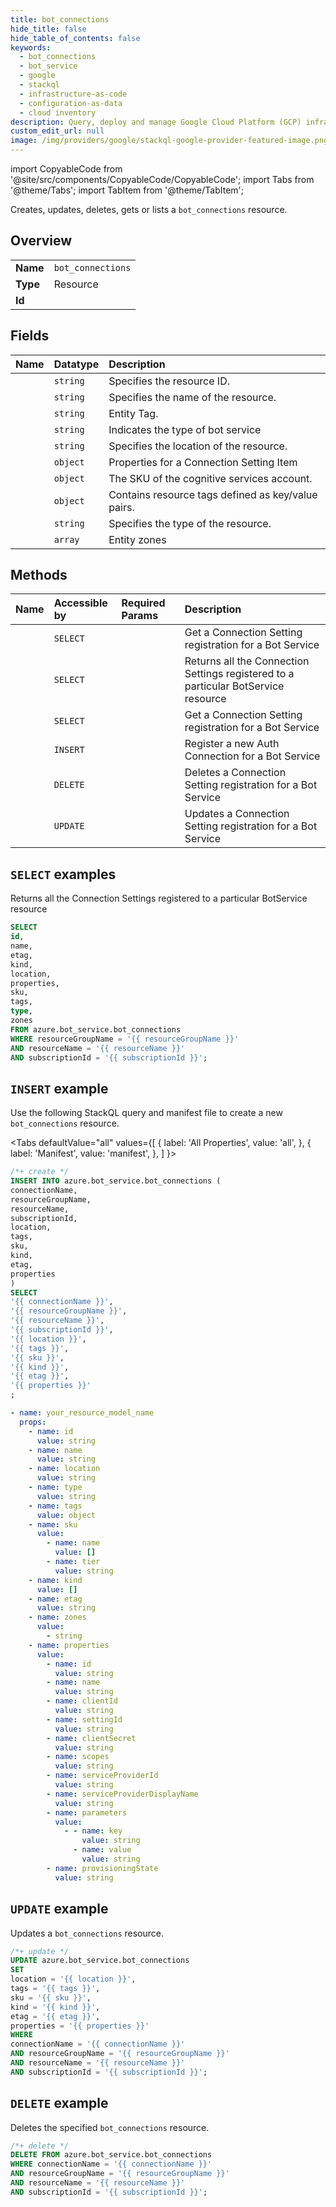 ```yaml
---
title: bot_connections
hide_title: false
hide_table_of_contents: false
keywords:
  - bot_connections
  - bot_service
  - google
  - stackql
  - infrastructure-as-code
  - configuration-as-data
  - cloud inventory
description: Query, deploy and manage Google Cloud Platform (GCP) infrastructure and resources using SQL
custom_edit_url: null
image: /img/providers/google/stackql-google-provider-featured-image.png
---
```


import CopyableCode from '@site/src/components/CopyableCode/CopyableCode';
import Tabs from '@theme/Tabs';
import TabItem from '@theme/TabItem';

Creates, updates, deletes, gets or lists a <code>bot_connections</code> resource.

## Overview
<table><tbody>
<tr><td><b>Name</b></td><td><code>bot_connections</code></td></tr>
<tr><td><b>Type</b></td><td>Resource</td></tr>
<tr><td><b>Id</b></td><td><CopyableCode code="azure.bot_service.bot_connections" /></td></tr>
</tbody></table>

## Fields
| Name | Datatype | Description |
|:-----|:---------|:------------|
| <CopyableCode code="id" /> | `string` | Specifies the resource ID. |
| <CopyableCode code="name" /> | `string` | Specifies the name of the resource. |
| <CopyableCode code="etag" /> | `string` | Entity Tag. |
| <CopyableCode code="kind" /> | `string` | Indicates the type of bot service |
| <CopyableCode code="location" /> | `string` | Specifies the location of the resource. |
| <CopyableCode code="properties" /> | `object` | Properties for a Connection Setting Item |
| <CopyableCode code="sku" /> | `object` | The SKU of the cognitive services account. |
| <CopyableCode code="tags" /> | `object` | Contains resource tags defined as key/value pairs. |
| <CopyableCode code="type" /> | `string` | Specifies the type of the resource. |
| <CopyableCode code="zones" /> | `array` | Entity zones |

## Methods
| Name | Accessible by | Required Params | Description |
|:-----|:--------------|:----------------|:------------|
| <CopyableCode code="get" /> | `SELECT` | <CopyableCode code="connectionName, resourceGroupName, resourceName, subscriptionId" /> | Get a Connection Setting registration for a Bot Service |
| <CopyableCode code="list_by_bot_service" /> | `SELECT` | <CopyableCode code="resourceGroupName, resourceName, subscriptionId" /> | Returns all the Connection Settings registered to a particular BotService resource |
| <CopyableCode code="list_with_secrets" /> | `SELECT` | <CopyableCode code="connectionName, resourceGroupName, resourceName, subscriptionId" /> | Get a Connection Setting registration for a Bot Service |
| <CopyableCode code="create" /> | `INSERT` | <CopyableCode code="connectionName, resourceGroupName, resourceName, subscriptionId" /> | Register a new Auth Connection for a Bot Service |
| <CopyableCode code="delete" /> | `DELETE` | <CopyableCode code="connectionName, resourceGroupName, resourceName, subscriptionId" /> | Deletes a Connection Setting registration for a Bot Service |
| <CopyableCode code="update" /> | `UPDATE` | <CopyableCode code="connectionName, resourceGroupName, resourceName, subscriptionId" /> | Updates a Connection Setting registration for a Bot Service |

## `SELECT` examples

Returns all the Connection Settings registered to a particular BotService resource


```sql
SELECT
id,
name,
etag,
kind,
location,
properties,
sku,
tags,
type,
zones
FROM azure.bot_service.bot_connections
WHERE resourceGroupName = '{{ resourceGroupName }}'
AND resourceName = '{{ resourceName }}'
AND subscriptionId = '{{ subscriptionId }}';
```
## `INSERT` example

Use the following StackQL query and manifest file to create a new <code>bot_connections</code> resource.

<Tabs
    defaultValue="all"
    values={[
        { label: 'All Properties', value: 'all', },
        { label: 'Manifest', value: 'manifest', },
    ]
}>
<TabItem value="all">

```sql
/*+ create */
INSERT INTO azure.bot_service.bot_connections (
connectionName,
resourceGroupName,
resourceName,
subscriptionId,
location,
tags,
sku,
kind,
etag,
properties
)
SELECT 
'{{ connectionName }}',
'{{ resourceGroupName }}',
'{{ resourceName }}',
'{{ subscriptionId }}',
'{{ location }}',
'{{ tags }}',
'{{ sku }}',
'{{ kind }}',
'{{ etag }}',
'{{ properties }}'
;
```
</TabItem>
<TabItem value="manifest">

```yaml
- name: your_resource_model_name
  props:
    - name: id
      value: string
    - name: name
      value: string
    - name: location
      value: string
    - name: type
      value: string
    - name: tags
      value: object
    - name: sku
      value:
        - name: name
          value: []
        - name: tier
          value: string
    - name: kind
      value: []
    - name: etag
      value: string
    - name: zones
      value:
        - string
    - name: properties
      value:
        - name: id
          value: string
        - name: name
          value: string
        - name: clientId
          value: string
        - name: settingId
          value: string
        - name: clientSecret
          value: string
        - name: scopes
          value: string
        - name: serviceProviderId
          value: string
        - name: serviceProviderDisplayName
          value: string
        - name: parameters
          value:
            - - name: key
                value: string
              - name: value
                value: string
        - name: provisioningState
          value: string

```
</TabItem>
</Tabs>

## `UPDATE` example

Updates a <code>bot_connections</code> resource.

```sql
/*+ update */
UPDATE azure.bot_service.bot_connections
SET 
location = '{{ location }}',
tags = '{{ tags }}',
sku = '{{ sku }}',
kind = '{{ kind }}',
etag = '{{ etag }}',
properties = '{{ properties }}'
WHERE 
connectionName = '{{ connectionName }}'
AND resourceGroupName = '{{ resourceGroupName }}'
AND resourceName = '{{ resourceName }}'
AND subscriptionId = '{{ subscriptionId }}';
```

## `DELETE` example

Deletes the specified <code>bot_connections</code> resource.

```sql
/*+ delete */
DELETE FROM azure.bot_service.bot_connections
WHERE connectionName = '{{ connectionName }}'
AND resourceGroupName = '{{ resourceGroupName }}'
AND resourceName = '{{ resourceName }}'
AND subscriptionId = '{{ subscriptionId }}';
```
